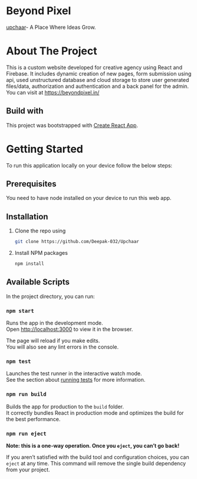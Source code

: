 # Beyond Pixel

[upchaar](https://beyondpixel.in/)- A Place Where Ideas Grow.

# About The Project

This is a custom website developed for creative agency using React and Firebase. It includes dynamic creation of new pages, form submission using api, used unstructured database and cloud storage to store user generated files/data, authorization and authentication and a back panel for the admin. You can visit at https://beyondpixel.in/

## Build with

This project was bootstrapped with [Create React App](https://github.com/facebook/create-react-app).

# Getting Started

To run this application locally on your device follow the below steps:

## Prerequisites

You need to have node installed on your device to run this web app.

## Installation

1. Clone the repo using
    ```sh
   git clone https://github.com/Deepak-032/Upchaar
   ```

2. Install NPM packages
    ```sh
   npm install
   ```

## Available Scripts

In the project directory, you can run:

### `npm start`

Runs the app in the development mode.\
Open [http://localhost:3000](http://localhost:3000) to view it in the browser.

The page will reload if you make edits.\
You will also see any lint errors in the console.

### `npm test`

Launches the test runner in the interactive watch mode.\
See the section about [running tests](https://facebook.github.io/create-react-app/docs/running-tests) for more information.

### `npm run build`

Builds the app for production to the `build` folder.\
It correctly bundles React in production mode and optimizes the build for the best performance.

### `npm run eject`

**Note: this is a one-way operation. Once you `eject`, you can’t go back!**

If you aren’t satisfied with the build tool and configuration choices, you can `eject` at any time. This command will remove the single build dependency from your project.
